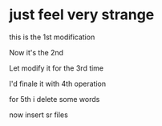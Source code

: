 # just feel very strange

this is the 1st modification

Now it's the 2nd



Let modify it for the 3rd time

I'd finale it with 4th operation

for 5th i delete some words

now insert sr files
